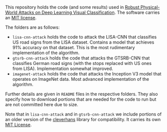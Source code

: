 
This repository holds the code (and some results) used in [Robust Physical-World Attacks on Deep Learning Visual Classification](https://arxiv.org/abs/1707.08945). The software carries an [MIT license](https://github.com/evtimovi/robust_physical_perturbations/blob/master/LICENSE).

The folders are as follows:

* `lisa-cnn-attack` holds the code to attack the LISA-CNN that classifies US road signs from the LISA dataset. Contains a model that achieves 91% accuracy on that dataset. This is the most rudimentary implementation of the algorithm.
* `gtsrb-cnn-attack` holds the code that attacks the GTSRB-CNN that classifies German road signs (with the stops replaced with US ones from LISA). Implementation somewhat improved.
* `imagenet-attack` holds the code that attacks the Inception V3 model that operates on ImageNet data. Most advanced implementation of the algorithm.

Further details are given in `README` files in the respective folders. They also specify how to download portions that are needed for the code to run but are not committed here due to size.

Note that in `lisa-cnn-attack` and in `gtsrb-cnn-attack` we include portions of an older version of the [cleverhans](https://github.com/tensorflow/cleverhans) library for compatibility. It carries its own [MIT License](https://github.com/tensorflow/cleverhans/blob/master/LICENSE).
